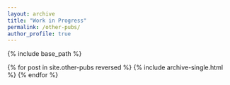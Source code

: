 ```yaml
---
layout: archive
title: "Work in Progress"
permalink: /other-pubs/
author_profile: true
---
```



{% include base_path %}

{% for post in site.other-pubs reversed %}
  {% include archive-single.html %}
{% endfor %}

